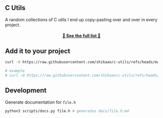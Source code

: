 C Utils
---

A random collections of C utils I end up copy-pasting over and over in every 
project.

<h4 align="center">
  <a href="https://shikaan.github.io/c-utils/">📖 See the full list 📖</a>
</h4>

## Add it to your project

```sh
curl -O https://raw.githubusercontent.com/shikaan/c-utils/refs/heads/main/lib/${FILE}

# example 
# curl -O https://raw.githubusercontent.com/shikaan/c-utils/refs/heads/main/lib/debug.h
```

## Development

Generate documentation for `file.h`

```sh
python3 scripts/docs.py file.h # generates docs/file.h.md
```
